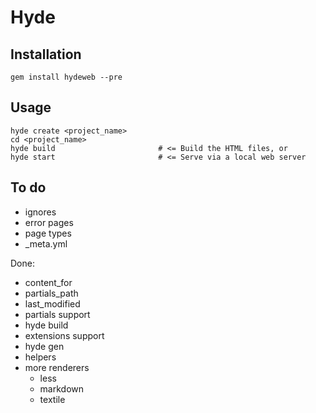 Hyde
====

Installation
------------

    gem install hydeweb --pre

Usage
-----

    hyde create <project_name> 
    cd <project_name>
    hyde build                       # <= Build the HTML files, or
    hyde start                       # <= Serve via a local web server

To do
-----

 - ignores
 - error pages
 - page types
 - _meta.yml 

Done:

 - content_for
 - partials_path
 - last_modified
 - partials support
 - hyde build
 - extensions support
 - hyde gen
 - helpers
 - more renderers
   - less
   - markdown
   - textile
